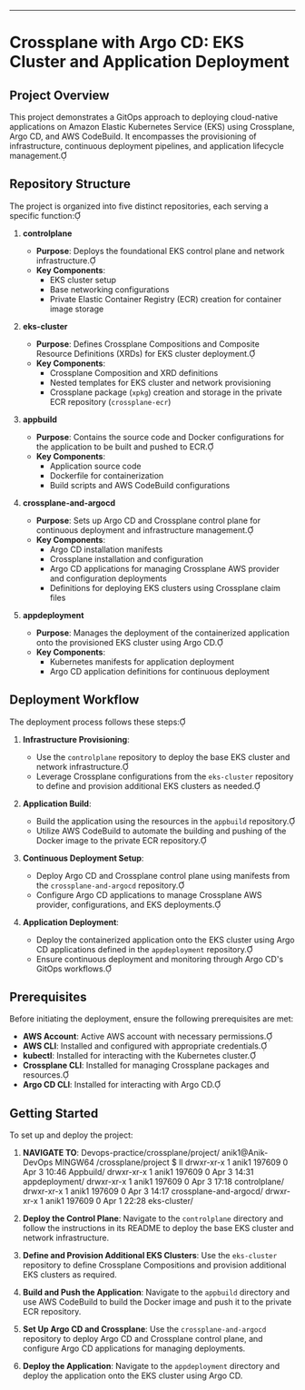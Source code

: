 
---

# Crossplane with Argo CD: EKS Cluster and Application Deployment

## Project Overview

This project demonstrates a GitOps approach to deploying cloud-native applications on Amazon Elastic Kubernetes Service (EKS) using Crossplane, Argo CD, and AWS CodeBuild. It encompasses the provisioning of infrastructure, continuous deployment pipelines, and application lifecycle management.

## Repository Structure

The project is organized into five distinct repositories, each serving a specific function:

1. **controlplane**
   - **Purpose**: Deploys the foundational EKS control plane and network infrastructure.
   - **Key Components**:
     - EKS cluster setup
     - Base networking configurations
     - Private Elastic Container Registry (ECR) creation for container image storage

2. **eks-cluster**
   - **Purpose**: Defines Crossplane Compositions and Composite Resource Definitions (XRDs) for EKS cluster deployment.
   - **Key Components**:
     - Crossplane Composition and XRD definitions
     - Nested templates for EKS cluster and network provisioning
     - Crossplane package (`xpkg`) creation and storage in the private ECR repository (`crossplane-ecr`)

3. **appbuild**
   - **Purpose**: Contains the source code and Docker configurations for the application to be built and pushed to ECR.
   - **Key Components**:
     - Application source code
     - Dockerfile for containerization
     - Build scripts and AWS CodeBuild configurations

4. **crossplane-and-argocd**
   - **Purpose**: Sets up Argo CD and Crossplane control plane for continuous deployment and infrastructure management.
   - **Key Components**:
     - Argo CD installation manifests
     - Crossplane installation and configuration
     - Argo CD applications for managing Crossplane AWS provider and configuration deployments
     - Definitions for deploying EKS clusters using Crossplane claim files

5. **appdeployment**
   - **Purpose**: Manages the deployment of the containerized application onto the provisioned EKS cluster using Argo CD.
   - **Key Components**:
     - Kubernetes manifests for application deployment
     - Argo CD application definitions for continuous deployment

## Deployment Workflow

The deployment process follows these steps:

1. **Infrastructure Provisioning**:
   - Use the `controlplane` repository to deploy the base EKS cluster and network infrastructure.
   - Leverage Crossplane configurations from the `eks-cluster` repository to define and provision additional EKS clusters as needed.

2. **Application Build**:
   - Build the application using the resources in the `appbuild` repository.
   - Utilize AWS CodeBuild to automate the building and pushing of the Docker image to the private ECR repository.

3. **Continuous Deployment Setup**:
   - Deploy Argo CD and Crossplane control plane using manifests from the `crossplane-and-argocd` repository.
   - Configure Argo CD applications to manage Crossplane AWS provider, configurations, and EKS deployments.

4. **Application Deployment**:
   - Deploy the containerized application onto the EKS cluster using Argo CD applications defined in the `appdeployment` repository.
   - Ensure continuous deployment and monitoring through Argo CD's GitOps workflows.

## Prerequisites

Before initiating the deployment, ensure the following prerequisites are met:

- **AWS Account**: Active AWS account with necessary permissions.
- **AWS CLI**: Installed and configured with appropriate credentials.
- **kubectl**: Installed for interacting with the Kubernetes cluster.
- **Crossplane CLI**: Installed for managing Crossplane packages and resources.
- **Argo CD CLI**: Installed for interacting with Argo CD.

## Getting Started

To set up and deploy the project:
1. **NAVIGATE TO**: Devops-practice/crossplane/project/
   anik1@Anik-DevOps MINGW64 /crossplane/project
   $ ll
   drwxr-xr-x 1 anik1 197609 0 Apr  3 10:46 Appbuild/
   drwxr-xr-x 1 anik1 197609 0 Apr  3 14:31 appdeployment/
   drwxr-xr-x 1 anik1 197609 0 Apr  3 17:18 controlplane/
   drwxr-xr-x 1 anik1 197609 0 Apr  3 14:17 crossplane-and-argocd/
   drwxr-xr-x 1 anik1 197609 0 Apr  1 22:28 eks-cluster/

2. **Deploy the Control Plane**:
   Navigate to the `controlplane` directory and follow the instructions in its README to deploy the base EKS cluster and network infrastructure.

3. **Define and Provision Additional EKS Clusters**:
   Use the `eks-cluster` repository to define Crossplane Compositions and provision additional EKS clusters as required.

4. **Build and Push the Application**:
   Navigate to the `appbuild` directory and use AWS CodeBuild to build the Docker image and push it to the private ECR repository.

5. **Set Up Argo CD and Crossplane**:
   Use the `crossplane-and-argocd` repository to deploy Argo CD and Crossplane control plane, and configure Argo CD applications for managing deployments.

6. **Deploy the Application**:
   Navigate to the `appdeployment` directory and deploy the application onto the EKS cluster using Argo CD.
